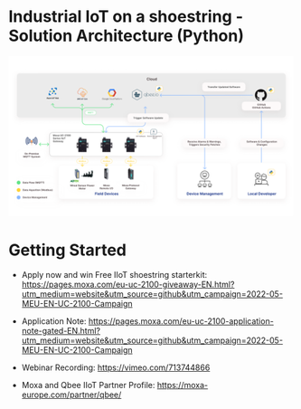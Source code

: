 # Industrial IoT on a shoestring -Solution Architecture (Python)

![](media/solution-architecture-v3.png)

# Getting Started
-	Apply now and win Free IIoT shoestring starterkit: https://pages.moxa.com/eu-uc-2100-giveaway-EN.html?utm_medium=website&utm_source=github&utm_campaign=2022-05-MEU-EN-UC-2100-Campaign

-	Application Note: https://pages.moxa.com/eu-uc-2100-application-note-gated-EN.html?utm_medium=website&utm_source=github&utm_campaign=2022-05-MEU-EN-UC-2100-Campaign

-	Webinar Recording: https://vimeo.com/713744866

- Moxa and Qbee IIoT Partner Profile: https://moxa-europe.com/partner/qbee/
